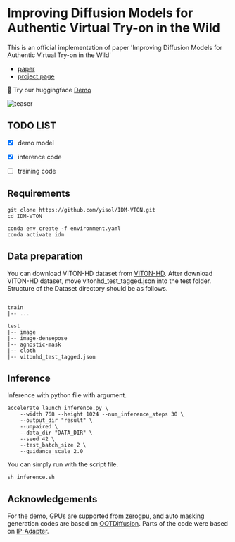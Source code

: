 # Improving Diffusion Models for Authentic Virtual Try-on in the Wild
This is an official implementation of paper 'Improving Diffusion Models for Authentic Virtual Try-on in the Wild'
- [paper](https://arxiv.org/abs/2403.05139) 
- [project page](https://idm-vton.github.io/) 

🤗 Try our huggingface [Demo](https://huggingface.co/spaces/yisol/IDM-VTON)

![teaser](assets/teaser.png)&nbsp;


## TODO LIST


- [x] demo model
- [x] inference code
- [ ] training code



## Requirements

```
git clone https://github.com/yisol/IDM-VTON.git
cd IDM-VTON

conda env create -f environment.yaml
conda activate idm
```

## Data preparation
You can download VITON-HD dataset from [VITON-HD](https://github.com/shadow2496/VITON-HD).
After download VITON-HD dataset, move vitonhd_test_tagged.json into the test folder.
Structure of the Dataset directory should be as follows.

```

train
|-- ...

test
|-- image
|-- image-densepose
|-- agnostic-mask
|-- cloth
|-- vitonhd_test_tagged.json

```





## Inference

Inference with python file with argument.

```
accelerate launch inference.py \
    --width 768 --height 1024 --num_inference_steps 30 \
    --output_dir "result" \
    --unpaired \
    --data_dir "DATA_DIR" \
    --seed 42 \
    --test_batch_size 2 \
    --guidance_scale 2.0
```

You can simply run with the script file.

```
sh inference.sh
```



## Acknowledgements

For the demo, GPUs are supported from [zerogpu](https://huggingface.co/zero-gpu-explorers), and auto masking generation codes are based on [OOTDiffusion](https://github.com/levihsu/OOTDiffusion).
Parts of the code were based on [IP-Adapter](https://github.com/tencent-ailab/IP-Adapter).
